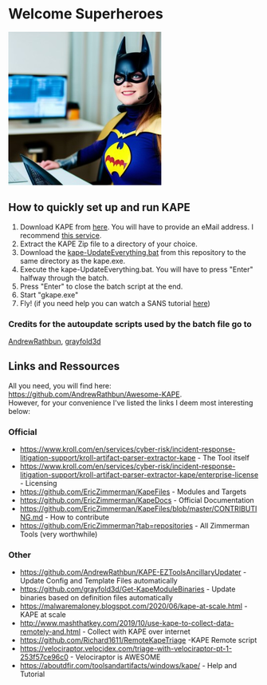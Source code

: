 # Welcome Superheroes  
![alt text](https://github.com/eichol/Hacktober_KAPE_2022/blob/main/help.jpg?raw=true)

## How to quickly set up and run KAPE

1.  Download KAPE from [here](https://www.kroll.com/en/services/cyber-risk/incident-response-litigation-support/kroll-artifact-parser-extractor-kape). You will have to provide an eMail address. I recommend [this service](https://temp-mail.org/en/).
2.  Extract the KAPE Zip file to a directory of your choice.
3.  Download the [kape-UpdateEverything.bat](https://raw.githubusercontent.com/eichol/Hacktober_KAPE_2022/main/kape-UpdateEverything.bat) from this repository to the same directory as the kape.exe.
4.  Execute the kape-UpdateEverything.bat. You will have to press "Enter" halfway through the batch.
5.  Press "Enter" to close the batch script at the end.
6.  Start "gkape.exe"
7.  Fly! (if you need help you can watch a SANS tutorial [here](https://www.youtube.com/watch?v=iYyWZSNBNcw))

### Credits for the autoupdate scripts used by the batch file go to

[AndrewRathbun](https://github.com/AndrewRathbun), [grayfold3d](https://github.com/grayfold3d)

## Links and Ressources

All you need, you will find here: https://github.com/AndrewRathbun/Awesome-KAPE.  
However, for your convenience I've listed the links I deem most interesting below:

### Official

- https://www.kroll.com/en/services/cyber-risk/incident-response-litigation-support/kroll-artifact-parser-extractor-kape \- The Tool itself
- https://www.kroll.com/en/services/cyber-risk/incident-response-litigation-support/kroll-artifact-parser-extractor-kape/enterprise-license \- Licensing
- https://github.com/EricZimmerman/KapeFiles \- Modules and Targets
- https://github.com/EricZimmerman/KapeDocs \- Official Documentation
- https://github.com/EricZimmerman/KapeFiles/blob/master/CONTRIBUTING.md \- How to contribute
- https://github.com/EricZimmerman?tab=repositories \- All Zimmerman Tools (very worthwhile)

### Other

- https://github.com/AndrewRathbun/KAPE-EZToolsAncillaryUpdater \- Update Config and Template Files automatically
- https://github.com/grayfold3d/Get-KapeModuleBinaries \- Update binaries based on definition files automatically
- https://malwaremaloney.blogspot.com/2020/06/kape-at-scale.html -KAPE at scale
- http://www.mashthatkey.com/2019/10/use-kape-to-collect-data-remotely-and.html \- Collect with KAPE over internet
- https://github.com/Richard1611/RemoteKapeTriage -KAPE Remote script
- https://velociraptor.velocidex.com/triage-with-velociraptor-pt-1-253f57ce96c0 \- Velociraptor is AWESOME
- https://aboutdfir.com/toolsandartifacts/windows/kape/ \- Help and Tutorial
